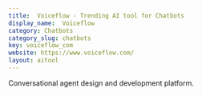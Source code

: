 ```yaml
---
title:  Voiceflow - Trending AI tool for Chatbots
display_name:  Voiceflow
category: Chatbots
category_slug: chatbots
key: voiceflow_com
website: https://www.voiceflow.com/
layout: aitool
---
```


Conversational agent design and development platform.
